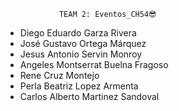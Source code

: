                 TEAM 2: Eventos_CH54😎 
 - Diego Eduardo Garza Rivera
 - José Gustavo Ortega Márquez
 - Jesus Antonio Servin Monroy
 - Angeles Montserrat Buelna Fragoso
 - Rene Cruz Montejo 
 - Perla Beatriz Lopez Armenta 
 - Carlos Alberto Martinez Sandoval